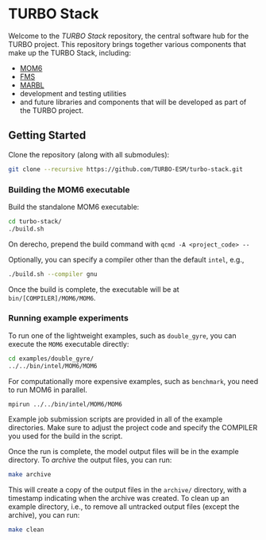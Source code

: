 # TURBO Stack

Welcome to the *TURBO Stack* repository, the central software hub for the TURBO project.
This repository brings together various components that make up the TURBO Stack, including:

 - [MOM6](https://github.com/TURBO-ESM/MOM6)
 - [FMS](https://github.com/TURBO-ESM/FMS)
 - [MARBL](https://github.com/marbl-ecosys/MARBL)
 - development and testing utilities
 - and future libraries and components that will be developed as part of the TURBO project.

## Getting Started

Clone the repository (along with all submodules):

```bash
git clone --recursive https://github.com/TURBO-ESM/turbo-stack.git
```


### Building the MOM6 executable
Build the standalone MOM6 executable:

```bash 
cd turbo-stack/
./build.sh
```

On derecho, prepend the build command with `qcmd -A <project_code> --`

Optionally, you can specify a compiler other than the default `intel`, e.g.,

```bash
./build.sh --compiler gnu
```

Once the build is complete, the executable will be at `bin/[COMPILER]/MOM6/MOM6`.

### Running example experiments

To run one of the lightweight examples, such as `double_gyre`, you can execute the `MOM6` executable directly:

```bash
cd examples/double_gyre/
../../bin/intel/MOM6/MOM6
```

For computationally more expensive examples, such as `benchmark`, you need to run MOM6 in parallel.

```bash
mpirun ../../bin/intel/MOM6/MOM6
```

Example job submission scripts are provided in all of the example directories. Make sure to adjust 
the project code and specify the COMPILER you used for the build in the script.

Once the run is complete, the model output files will be in the example directory.
To *archive* the output files, you can run:

```bash
make archive
```
This will create a copy of the output files in the `archive/` directory, with a timestamp indicating when the archive was created.
To clean up an example directory, i.e., to remove all untracked output files (except the archive), you can run:

```bash
make clean
```
